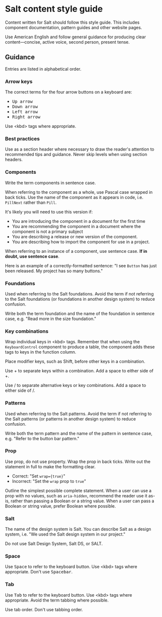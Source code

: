 # Salt content style guide

Content written for Salt should follow this style guide. This includes component documentation, pattern guides and other website pages.

Use American English and follow general guidance for producing clear content—concise, active voice, second person, present tense.

## Guidance

Entries are listed in alphabetical order.

### Arrow keys

The correct terms for the four arrow buttons on a keyboard are:
 - <kbd>Up arrow</kbd>
 - <kbd>Down arrow</kbd>
 - <kbd>Left arrow</kbd>
 - <kbd>Right arrow</kbd>

Use \<kbd> tags where appropriate.

### Best practices

Use as a section header where necessary to draw the reader's attention to recommended tips and guidance. Never skip levels when using section headers.

### Components

Write the term components in sentence case.

When referring to the component as a whole, use Pascal case wrapped in back ticks. Use the name of the component as it appears in code, i.e. `PillNext` rather than `Pill`.

It's likely you will need to use this version if:

- You are introducing the component in a document for the first time
- You are recommending the component in a document where the component is not a primary subject
- You are describing a release or new version of the component.
- You are describing how to import the component for use in a project.

When referring to an instance of a component, use sentence case. **If in doubt, use sentence case**.

Here is an example of a correctly-formatted sentence: "I see `Button` has just been released. My project has so many buttons."

### Foundations

Used when referring to the Salt foundations. Avoid the term if not referring to the Salt foundations (or foundations in another design system) to reduce confusion. 

Write both the term foundation and the name of the foundation in sentence case, e.g. "Read more in the size foundation."

### Key combinations

Wrap individual keys in \<kbd> tags. Remember that when using the `KeyboardControl` component to produce a table, the component adds these tags to keys in the function column.

Place modifier keys, such as Shift, before other keys in a combination.

Use + to separate keys within a combination. Add a space to either side of +.

Use / to separate alternative keys or key combinations. Add a space to either side of /.

### Patterns

Used when referring to the Salt patterns. Avoid the term if not referring to the Salt patterns (or patterns in another design system) to reduce confusion.

Write both the term pattern and the name of the pattern in sentence case, e.g. "Refer to the button bar pattern."

### Prop

Use prop, do not use property. Wrap the prop in back ticks. Write out the statement in full to make the formatting clear.

 - Correct: "Set `wrap={true}`"
 - Incorrect: "Set the `wrap` prop to `true`"

Outline the simplest possible complete statement. When a user can use a prop with no values, such as `aria-hidden`, recommend the reader use it as-is, rather than passing a Boolean or a string value. When a user can pass a Boolean or string value, prefer Boolean where possible.

### Salt

The name of the design system is Salt. You can describe Salt as a design system, i.e. "We used the Salt design system in our project."

Do not use Salt Design System, Salt DS, or SALT.

### Space

Use <kbd>Space</kbd> to refer to the keyboard button. Use \<kbd> tags where appropriate. Don't use <kbd>Spacebar</kbd>.

### Tab

Use <kbd>Tab</kbd> to refer to the keyboard button. Use \<kbd> tags where appropriate. Avoid the term tabbing where possible.

Use tab order. Don't use tabbing order.
